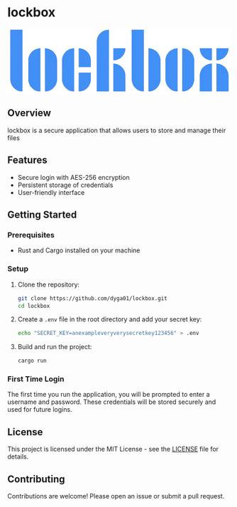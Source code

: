 # lockbox

![Logo](images/logo-full-transparent.png)

## Overview

lockbox is a secure application that allows users to store and manage their files

## Features

- Secure login with AES-256 encryption
- Persistent storage of credentials
- User-friendly interface

## Getting Started

### Prerequisites

- Rust and Cargo installed on your machine

### Setup

1. Clone the repository:

    ```sh
    git clone https://github.com/dyga01/lockbox.git
    cd lockbox
    ```

2. Create a `.env` file in the root directory and add your secret key:

    ```sh
    echo "SECRET_KEY=anexampleveryverysecretkey123456" > .env
    ```

3. Build and run the project:

    ```sh
    cargo run
    ```

### First Time Login

The first time you run the application, you will be prompted to enter a username and password. These credentials will be stored securely and used for future logins.

## License

This project is licensed under the MIT License - see the [LICENSE](LICENSE) file for details.

## Contributing

Contributions are welcome! Please open an issue or submit a pull request.
